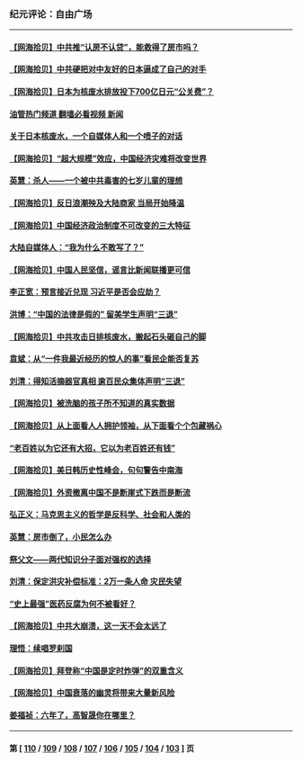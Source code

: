 ### 纪元评论：自由广场
---
#### [【网海拾贝】中共推“认房不认贷”，能救得了房市吗？](../../pages/nsc993/n14066238.md?09040330) 
#### [【网海拾贝】中共硬把对中友好的日本逼成了自己的对手](../../pages/nsc993/n14065888.md?09040330) 
#### [【网海拾贝】日本为核废水排放投下700亿日元“公关费”？](../../pages/nsc993/n14065145.md?09040330) 
#### [油管热门频道 翻墙必看视频 新闻](ok?09040330)
#### [关于日本核废水，一个自媒体人和一个喷子的对话](../../pages/nsc993/n14065097.md?09040330) 
#### [【网海拾贝】“超大规模”效应，中国经济灾难将改变世界](../../pages/nsc993/n14064501.md?09040330) 
#### [英慧：杀人——一个被中共毒害的七岁儿童的理想](../../pages/nsc993/n14064305.md?09040330) 
#### [【网海拾贝】反日浪潮殃及大陆商家 当局开始降温](../../pages/nsc993/n14063798.md?09040330) 
#### [【网海拾贝】中国经济政治制度不可改变的三大特征](../../pages/nsc993/n14063134.md?09040330) 
#### [大陆自媒体人：“我为什么不敢写了？”](../../pages/nsc993/n14063157.md?09040330) 
#### [【网海拾贝】中国人民坚信，谣言比新闻联播更可信](../../pages/nsc993/n14062543.md?09040330) 
#### [李正宽：预言接近兑现 习近平是否会应劫？](../../pages/nsc993/n14061898.md?09040330) 
#### [洪博：“中国的法律是假的” 留美学生声明“三退”](../../pages/nsc993/n14062281.md?09040330) 
#### [【网海拾贝】中共攻击日排核废水，搬起石头砸自己的脚](../../pages/nsc993/n14061890.md?09040330) 
#### [袁斌：从“一件我最近经历的惊人的事”看民企能否复苏](../../pages/nsc993/n14061863.md?09040330) 
#### [刘清：得知活摘器官真相 逾百民众集体声明“三退”](../../pages/nsc993/n14061753.md?09040330) 
#### [【网海拾贝】被洗脑的孩子所不知道的真实数据](../../pages/nsc993/n14061579.md?09040330) 
#### [【网海拾贝】从上面看人人拥护领袖，从下面看个个包藏祸心](../../pages/nsc993/n14060605.md?09040330) 
#### [“老百姓以为它还有大招，它以为老百姓还有钱”](../../pages/nsc993/n14060041.md?09040330) 
#### [【网海拾贝】美日韩历史性峰会，句句警告中南海](../../pages/nsc993/n14058657.md?09040330) 
#### [【网海拾贝】外资撤离中国不是断崖式下跌而是断流](../../pages/nsc993/n14058075.md?09040330) 
#### [弘正义：马克思主义的哲学是反科学、社会和人类的](../../pages/nsc993/n14058048.md?09040330) 
#### [英慧：房市倒了，小民怎么办](../../pages/nsc993/n14058039.md?09040330) 
#### [祭父文——两代知识分子面对强权的选择](../../pages/nsc993/n14057522.md?09040330) 
#### [刘清：保定洪灾补偿标准：2万一条人命 灾民失望](../../pages/nsc993/n14057240.md?09040330) 
#### [“史上最强”医药反腐为何不被看好？](../../pages/nsc993/n14056994.md?09040330) 
#### [【网海拾贝】中共大崩溃，这一天不会太远了](../../pages/nsc993/n14056419.md?09040330) 
#### [理悟：续唱罗刹国](../../pages/nsc993/n14055936.md?09040330) 
#### [【网海拾贝】拜登称“中国是定时炸弹”的双重含义](../../pages/nsc993/n14055716.md?09040330) 
#### [【网海拾贝】中国衰落的幽灵将带来大量新风险](../../pages/nsc993/n14054870.md?09040330) 
#### [姜福祯：六年了，高智晟你在哪里？](../../pages/nsc993/n14054144.md?09040330) 

---
#### 第 [ [110](./110.md?09040330) / [109](./109.md?09040330) / [108](./108.md?09040330) / [107](./107.md?09040330) / [106](./106.md?09040330) / [105](./105.md?09040330) / [104](./104.md?09040330) / [103](./103.md?09040330) ] 页
